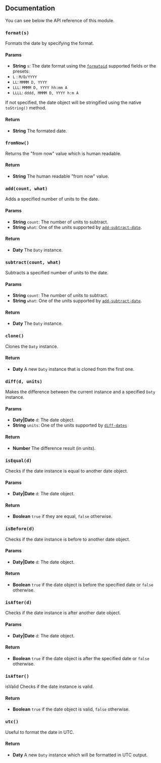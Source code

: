 ## Documentation

You can see below the API reference of this module.

### `format(s)`
Formats the date by specifying the format.

#### Params
- **String** `s`: The date format using the [`formatoid`](https://github.com/IonicaBizau/formatoid) supported fields or the presets:
 - `L` : `M/D/YYYY`
 - `LL`: `MMMM D, YYYY`
 - `LLL`: `MMMM D, YYYY hh:mm A`
 - `LLLL`: `dddd, MMMM D, YYYY h:m A`

If not specified, the date object will be stringified using the native `toString()` method.

#### Return
- **String** The formated date.

### `fromNow()`
Returns the "from now" value which is human readable.

#### Return
- **String** The human readable "from now" value.

### `add(count, what)`
Adds a specified number of units to the date.

#### Params
- **String** `count`: The number of units to subtract.
- **String** `what`: One of the units supported by [`add-subtract-date`](https://github.com/IonicaBizau/add-subtract-date).

#### Return
- **Daty** The `Daty` instance.

### `subtract(count, what)`
Subtracts a specified number of units to the date.

#### Params
- **String** `count`: The number of units to subtract.
- **String** `what`: One of the units supported by [`add-subtract-date`](https://github.com/IonicaBizau/add-subtract-date).

#### Return
- **Daty** The `Daty` instance.

### `clone()`
Clones the `Daty` instance.

#### Return
- **Daty** A new `Daty` instance that is cloned from the first one.

### `diff(d, units)`
Makes the difference between the current instance and a specified `Daty` instance.

#### Params
- **Daty|Date** `d`: The date object.
- **String** `units`: One of the units supported by [`diff-dates`](https://github.com/IonicaBizau/diff-dates)

#### Return
- **Number** The difference result (in units).

### `isEqual(d)`
Checks if the date instance is equal to another date object.

#### Params
- **Daty|Date** `d`: The date object.

#### Return
- **Boolean** `true` if they are equal, `false` otherwise.

### `isBefore(d)`
Checks if the date instance is before to another date object.

#### Params
- **Daty|Date** `d`: The date object.

#### Return
- **Boolean** `true` if the date object is before the specified date or `false` otherwise.

### `isAfter(d)`
Checks if the date instance is after another date object.

#### Params
- **Daty|Date** `d`: The date object.

#### Return
- **Boolean** `true` if the date object is after the specified date or `false` otherwise.

### `isAfter()`
isValid
Checks if the date instance is valid.

#### Return
- **Boolean** `true` if the date object is valid, `false` otherwise.

### `utc()`
Useful to format the date in UTC.

#### Return
- **Daty** A new `Daty` instance which will be formatted in UTC output.

